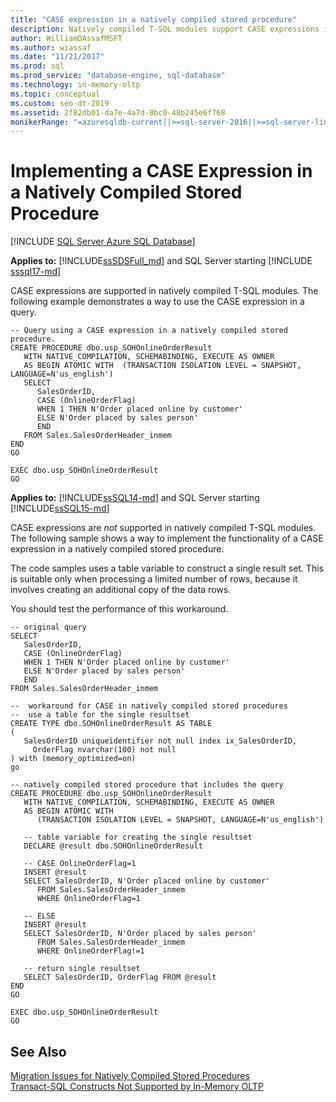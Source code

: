 ```yaml
---
title: "CASE expression in a natively compiled stored procedure"
description: Natively compiled T-SQL modules support CASE expressions in some versions of SQL Server. This example implements the CASE expression in a query.
author: WilliamDAssafMSFT
ms.author: wiassaf
ms.date: "11/21/2017"
ms.prod: sql
ms.prod_service: "database-engine, sql-database"
ms.technology: in-memory-oltp
ms.topic: conceptual
ms.custom: seo-dt-2019
ms.assetid: 2f82db01-da7e-4a7d-8bc0-48b245e6f768
monikerRange: "=azuresqldb-current||>=sql-server-2016||>=sql-server-linux-2017||=azuresqldb-mi-current"
---
```

# Implementing a CASE Expression in a Natively Compiled Stored Procedure
[!INCLUDE [SQL Server Azure SQL Database](../../includes/applies-to-version/sql-asdb.md)]

**Applies to:** [!INCLUDE[ssSDSFull_md](../../includes/sssdsfull-md.md)] and SQL Server starting [!INCLUDE [sssql17-md](../../includes/sssql17-md.md)]

CASE expressions are supported in natively compiled T-SQL modules. The following example demonstrates a way to use
the CASE expression in a query. 

``` 
-- Query using a CASE expression in a natively compiled stored procedure.
CREATE PROCEDURE dbo.usp_SOHOnlineOrderResult  
   WITH NATIVE_COMPILATION, SCHEMABINDING, EXECUTE AS OWNER  
   AS BEGIN ATOMIC WITH  (TRANSACTION ISOLATION LEVEL = SNAPSHOT, LANGUAGE=N'us_english')  
   SELECT   
      SalesOrderID,   
      CASE (OnlineOrderFlag)   
      WHEN 1 THEN N'Order placed online by customer'  
      ELSE N'Order placed by sales person'  
      END  
   FROM Sales.SalesOrderHeader_inmem
END  
GO  
  
EXEC dbo.usp_SOHOnlineOrderResult  
GO  
``` 

**Applies to:** [!INCLUDE[ssSQL14-md](../../includes/ssSQL14-md.md)] and SQL Server starting [!INCLUDE[ssSQL15-md](../../includes/sssql16-md.md)]

  CASE expressions are *not* supported in natively compiled T-SQL modules. The following sample shows a way to implement the functionality of a CASE expression in a natively compiled stored procedure.  
  
 The code samples uses a table variable to construct a single result set. This is suitable only when processing a limited number of rows, because it involves creating an additional copy of the data rows.  
  
 You should test the performance of this workaround.  
  
```  
-- original query  
SELECT   
   SalesOrderID,   
   CASE (OnlineOrderFlag)   
   WHEN 1 THEN N'Order placed online by customer'  
   ELSE N'Order placed by sales person'  
   END  
FROM Sales.SalesOrderHeader_inmem  
  
--  workaround for CASE in natively compiled stored procedures  
--  use a table for the single resultset  
CREATE TYPE dbo.SOHOnlineOrderResult AS TABLE  
(  
   SalesOrderID uniqueidentifier not null index ix_SalesOrderID,  
     OrderFlag nvarchar(100) not null  
) with (memory_optimized=on)  
go  
  
-- natively compiled stored procedure that includes the query  
CREATE PROCEDURE dbo.usp_SOHOnlineOrderResult  
   WITH NATIVE_COMPILATION, SCHEMABINDING, EXECUTE AS OWNER  
   AS BEGIN ATOMIC WITH  
      (TRANSACTION ISOLATION LEVEL = SNAPSHOT, LANGUAGE=N'us_english')  
  
   -- table variable for creating the single resultset  
   DECLARE @result dbo.SOHOnlineOrderResult  
  
   -- CASE OnlineOrderFlag=1  
   INSERT @result   
   SELECT SalesOrderID, N'Order placed online by customer'  
      FROM Sales.SalesOrderHeader_inmem  
      WHERE OnlineOrderFlag=1  
  
   -- ELSE  
   INSERT @result   
   SELECT SalesOrderID, N'Order placed by sales person'  
      FROM Sales.SalesOrderHeader_inmem  
      WHERE OnlineOrderFlag!=1  
  
   -- return single resultset  
   SELECT SalesOrderID, OrderFlag FROM @result  
END  
GO  
  
EXEC dbo.usp_SOHOnlineOrderResult  
GO  
```  
  
## See Also  
 [Migration Issues for Natively Compiled Stored Procedures](./a-guide-to-query-processing-for-memory-optimized-tables.md)   
 [Transact-SQL Constructs Not Supported by In-Memory OLTP](../../relational-databases/in-memory-oltp/transact-sql-constructs-not-supported-by-in-memory-oltp.md)  
  
